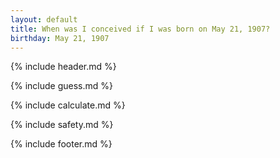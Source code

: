 ```yaml
---
layout: default
title: When was I conceived if I was born on May 21, 1907?
birthday: May 21, 1907
---
```


{% include header.md %}

{% include guess.md %}

{% include calculate.md %}

{% include safety.md %}

{% include footer.md %}



